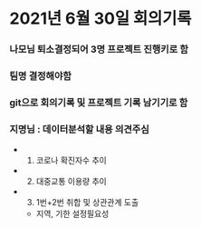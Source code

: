# 2021년 6월 30일 회의기록

### 나모님 퇴소결정되어 3명 프로젝트 진행키로 함

### 팀명 결정해야함

### git으로 회의기록 및 프로젝트 기록 남기기로 함

### 지명님 : 데이터분석할 내용 의견주심

- 1) 코로나 확진자수 추이
- 2) 대중교통 이용량 추이
- 3) 1번+2번 취합 및 상관관계 도출

  - 지역, 기한 설정필요성

